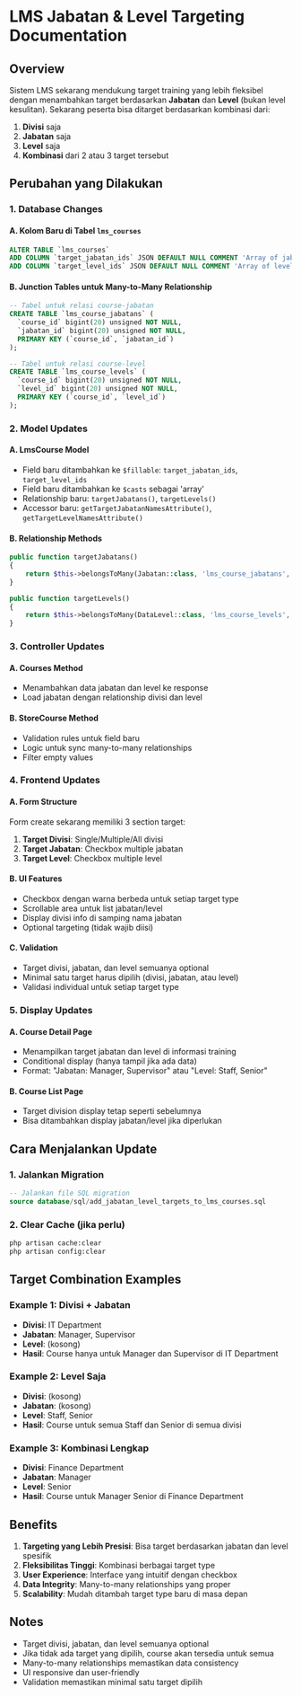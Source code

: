 # LMS Jabatan & Level Targeting Documentation

## Overview
Sistem LMS sekarang mendukung target training yang lebih fleksibel dengan menambahkan target berdasarkan **Jabatan** dan **Level** (bukan level kesulitan). Sekarang peserta bisa ditarget berdasarkan kombinasi dari:

1. **Divisi** saja
2. **Jabatan** saja  
3. **Level** saja
4. **Kombinasi** dari 2 atau 3 target tersebut

## Perubahan yang Dilakukan

### 1. Database Changes

#### A. Kolom Baru di Tabel `lms_courses`
```sql
ALTER TABLE `lms_courses` 
ADD COLUMN `target_jabatan_ids` JSON DEFAULT NULL COMMENT 'Array of jabatan IDs that can access this course',
ADD COLUMN `target_level_ids` JSON DEFAULT NULL COMMENT 'Array of level IDs that can access this course';
```

#### B. Junction Tables untuk Many-to-Many Relationship
```sql
-- Tabel untuk relasi course-jabatan
CREATE TABLE `lms_course_jabatans` (
  `course_id` bigint(20) unsigned NOT NULL,
  `jabatan_id` bigint(20) unsigned NOT NULL,
  PRIMARY KEY (`course_id`, `jabatan_id`)
);

-- Tabel untuk relasi course-level
CREATE TABLE `lms_course_levels` (
  `course_id` bigint(20) unsigned NOT NULL,
  `level_id` bigint(20) unsigned NOT NULL,
  PRIMARY KEY (`course_id`, `level_id`)
);
```

### 2. Model Updates

#### A. LmsCourse Model
- Field baru ditambahkan ke `$fillable`: `target_jabatan_ids`, `target_level_ids`
- Field baru ditambahkan ke `$casts` sebagai 'array'
- Relationship baru: `targetJabatans()`, `targetLevels()`
- Accessor baru: `getTargetJabatanNamesAttribute()`, `getTargetLevelNamesAttribute()`

#### B. Relationship Methods
```php
public function targetJabatans()
{
    return $this->belongsToMany(Jabatan::class, 'lms_course_jabatans', 'course_id', 'jabatan_id', 'id', 'id_jabatan');
}

public function targetLevels()
{
    return $this->belongsToMany(DataLevel::class, 'lms_course_levels', 'course_id', 'level_id');
}
```

### 3. Controller Updates

#### A. Courses Method
- Menambahkan data jabatan dan level ke response
- Load jabatan dengan relationship divisi dan level

#### B. StoreCourse Method
- Validation rules untuk field baru
- Logic untuk sync many-to-many relationships
- Filter empty values

### 4. Frontend Updates

#### A. Form Structure
Form create sekarang memiliki 3 section target:
1. **Target Divisi**: Single/Multiple/All divisi
2. **Target Jabatan**: Checkbox multiple jabatan
3. **Target Level**: Checkbox multiple level

#### B. UI Features
- Checkbox dengan warna berbeda untuk setiap target type
- Scrollable area untuk list jabatan/level
- Display divisi info di samping nama jabatan
- Optional targeting (tidak wajib diisi)

#### C. Validation
- Target divisi, jabatan, dan level semuanya optional
- Minimal satu target harus dipilih (divisi, jabatan, atau level)
- Validasi individual untuk setiap target type

### 5. Display Updates

#### A. Course Detail Page
- Menampilkan target jabatan dan level di informasi training
- Conditional display (hanya tampil jika ada data)
- Format: "Jabatan: Manager, Supervisor" atau "Level: Staff, Senior"

#### B. Course List Page
- Target division display tetap seperti sebelumnya
- Bisa ditambahkan display jabatan/level jika diperlukan

## Cara Menjalankan Update

### 1. Jalankan Migration
```sql
-- Jalankan file SQL migration
source database/sql/add_jabatan_level_targets_to_lms_courses.sql
```

### 2. Clear Cache (jika perlu)
```bash
php artisan cache:clear
php artisan config:clear
```

## Target Combination Examples

### Example 1: Divisi + Jabatan
- **Divisi**: IT Department
- **Jabatan**: Manager, Supervisor
- **Level**: (kosong)
- **Hasil**: Course hanya untuk Manager dan Supervisor di IT Department

### Example 2: Level Saja
- **Divisi**: (kosong)
- **Jabatan**: (kosong)
- **Level**: Staff, Senior
- **Hasil**: Course untuk semua Staff dan Senior di semua divisi

### Example 3: Kombinasi Lengkap
- **Divisi**: Finance Department
- **Jabatan**: Manager
- **Level**: Senior
- **Hasil**: Course untuk Manager Senior di Finance Department

## Benefits

1. **Targeting yang Lebih Presisi**: Bisa target berdasarkan jabatan dan level spesifik
2. **Fleksibilitas Tinggi**: Kombinasi berbagai target type
3. **User Experience**: Interface yang intuitif dengan checkbox
4. **Data Integrity**: Many-to-many relationships yang proper
5. **Scalability**: Mudah ditambah target type baru di masa depan

## Notes

- Target divisi, jabatan, dan level semuanya optional
- Jika tidak ada target yang dipilih, course akan tersedia untuk semua
- Many-to-many relationships memastikan data consistency
- UI responsive dan user-friendly
- Validation memastikan minimal satu target dipilih
